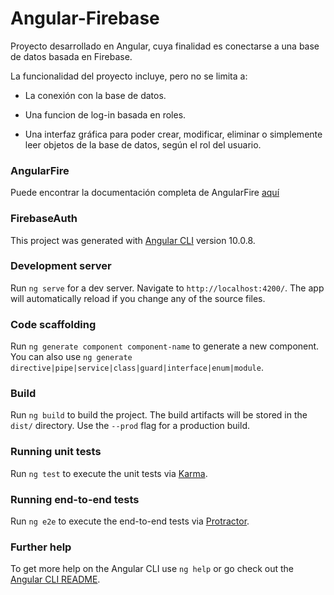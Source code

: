 # Angular-Firebase

Proyecto desarrollado en Angular, cuya finalidad es conectarse a una base de datos basada en Firebase.

La funcionalidad del proyecto incluye, pero no se limita a:

- La conexión con la base de datos.

- Una funcion de log-in basada en roles.

- Una interfaz gráfica para poder crear, modificar, eliminar o simplemente leer objetos de la base de datos, según el rol del usuario.

### AngularFire

Puede encontrar la documentación completa de AngularFire [aquí](https://github.com/angular/angularfire)

### FirebaseAuth

This project was generated with [Angular CLI](https://github.com/angular/angular-cli) version 10.0.8.

### Development server

Run `ng serve` for a dev server. Navigate to `http://localhost:4200/`. The app will automatically reload if you change any of the source files.

### Code scaffolding

Run `ng generate component component-name` to generate a new component. You can also use `ng generate directive|pipe|service|class|guard|interface|enum|module`.

### Build

Run `ng build` to build the project. The build artifacts will be stored in the `dist/` directory. Use the `--prod` flag for a production build.

### Running unit tests

Run `ng test` to execute the unit tests via [Karma](https://karma-runner.github.io).

### Running end-to-end tests

Run `ng e2e` to execute the end-to-end tests via [Protractor](http://www.protractortest.org/).

### Further help

To get more help on the Angular CLI use `ng help` or go check out the [Angular CLI README](https://github.com/angular/angular-cli/blob/master/README.md).
